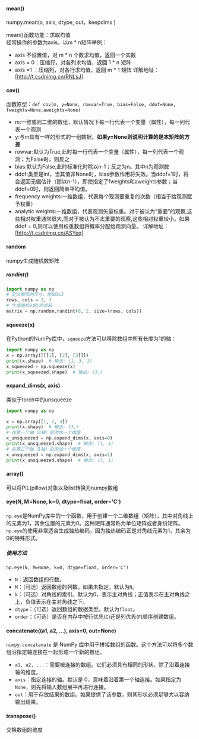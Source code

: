 #### mean()
numpy.mean(a, axis, dtype, out，keepdims )

mean()函数功能：求取均值  
经常操作的参数为axis，以m * n矩阵举例：
- axis 不设置值，对 m * n 个数求均值，返回一个实数
- axis = 0：压缩行，对各列求均值，返回 1 * n 矩阵
- axis =1 ：压缩列，对各行求均值，返回 m * 1 矩阵
详解地址：[http://t.csdnimg.cn/RNLsJ]

#### cov()
函数原型：`def cov(m, y=None, rowvar=True, bias=False, ddof=None, fweights=None,aweights=None)`
- m:一维或则二维的数组，默认情况下每一行代表一个变量（属性），每一列代表一个观测
- y:与m具有一样的形式的一组数据，**如果y=None则说明计算的是本矩阵的方差**
- rowvar:默认为True,此时每一行代表一个变量（属性），每一列代表一个观测；为False时，则反之
- bias:默认为False,此时标准化时除以n-1；反之为n。其中n为观测数
- ddof:类型是int，当其值非None时，bias参数作用将失效。当ddof=1时，将会返回无偏估计（除以n-1），即使指定了fweights和aweights参数；当ddof=0时，则返回简单平均值。
- frequency weights:一维数组，代表每个观测要重复的次数（相当于给观测赋予权重）
- analytic weights:一维数组，代表观测矢量权重。对于被认为“重要”的观察,这些相对权重通常很大,而对于被认为不太重要的观察,这些相对权重较小。如果ddof = 0,则可以使用权重数组将概率分配给观测向量。
详解地址：[http://t.csdnimg.cn/ASYeq]

#### random
numpy生成随机数矩阵
##### randint()
```python
import numpy as np 
# 定义矩阵的尺寸，例如3x3 
rows, cols = 3, 3 
# 生成随机0或1的矩阵 
matrix = np.random.randint(0, 2, size=(rows, cols))
```
#### squeeze(x)
在Python的NumPy库中，`squeeze`方法可以移除数组中所有长度为1的轴：
```python
import numpy as np
x = np.array([[[1], [2], [3]]])
print(x.shape)  # 输出: (1, 3, 1)
x_squeezed = np.squeeze(x)
print(x_squeezed.shape)  # 输出: (3,)
```

#### expand_dims(x, axis)
类似于torch中的unsqueeze
```python
import numpy as np

x = np.array([1, 2, 3])
print(x.shape)  # 输出: (3,)
# 在第一个轴（0轴）前添加一个维度
x_unsqueezed = np.expand_dims(x, axis=0)
print(x_unsqueezed.shape)  # 输出: (1, 3)
# 在第二个轴（1轴）后添加一个维度
x_unsqueezed = np.expand_dims(x, axis=1)
print(x_unsqueezed.shape)  # 输出: (3, 1)
```
#### array()
可以将PIL(pillow)对象以及list转换为numpy数组
#### eye(N, M=None, k=0, dtype=float, order='C')
`np.eye`是NumPy库中的一个函数，用于创建一个二维数组（矩阵），其中对角线上的元素为1，其余位置的元素为0。这种矩阵通常称为单位矩阵或者身份矩阵。`np.eye`的使用非常适合生成独热编码，因为独热编码正是对角线元素为1，其余为0的特殊形式。
##### 使用方法
`np.eye(N, M=None, k=0, dtype=float, order='C')`
- `N`：返回数组的行数。
- `M`：（可选）返回数组的列数。如果未指定，默认为`N`。
- `k`：（可选）对角线的索引。默认为0，表示主对角线；正值表示在主对角线之上，负值表示在主对角线之下。
- `dtype`：（可选）返回数组的数据类型，默认为`float`。
- `order`：（可选）是否在内存中按行优先(`C`)还是列优先(`F`)顺序创建数组。

#### concatenate((a1, a2, ...), axis=0, out=None)
`numpy.concatenate` 是 NumPy 库中用于拼接数组的函数。这个方法可以将多个数组沿指定轴连接在一起形成一个新的数组。
- `a1, a2, ...`：需要被连接的数组。它们必须具有相同的形状，除了沿着连接轴的维度。
- `axis`：指定连接的轴。默认是 0，意味着沿着第一个轴连接。如果指定为 `None`，则先将输入数组展平再进行连接。
- `out`：用于存放结果的数组。如果提供了该参数，则其形状必须足够大以容纳输出结果。
#### transpose()
交换数组的维度